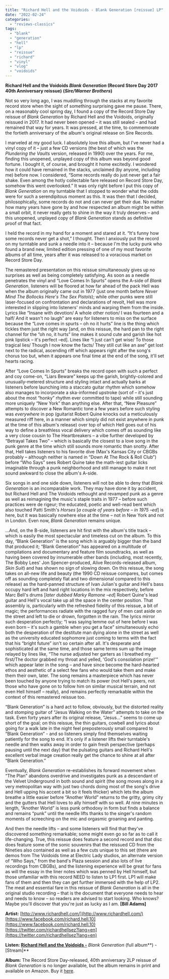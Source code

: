 ```yaml
---
title: "Richard Hell and the Voidoids - Blank Generation [reissue] LP"
date: "2022-02-24"
categories: 
  - "reviews-classics"
tags: 
  - "blank"
  - "generation"
  - "hell"
  - "lp"
  - "reissue"
  - "richard"
  - "vinyl"
  - "vlog"
  - "voidoids"
---
```


**Richard Hell and the Voidoids _Blank Generation_ (Record Store Day 2017 40th Anniversary reissue)** **(_Sire/Warner Brothers_)**

Not so very long ago, I was muddling through the stacks at my favorite record store when the sight of something surprising gave me pause. There, on a reasonably cool spring day, I found a copy of the Record Store Day reissue of _Blank Generation_ by Richard Hell and the Voidoids, originally reissued in 2017. It had never been opened – it was still sealed – and had remained that way for years. It was pressed, at the time, to commemorate the fortieth anniversary of the album's original release on Sire Records.

I marveled at my good luck. I absolutely love this album, but I've never had a vinyl copy of it – just a few CD versions (the best of which was the _Plundering the Vaults_ version, released in 1990) over the years. For me, finding this unopened, unplayed copy of this album was beyond good fortune. I bought it, of course, and brought it home excitedly. I wondered how it could have remained in the stacks, unclaimed (by anyone, including me) before now. I considered, “Some records really do just never get a fair shake. Even among the hotly collectable fare released on Record Store Day, somehow this went overlooked.” It was only right before I put this copy of _Blank Generation_ on my turntable that I stopped to wonder what the odds were for such a serendipitous moment as this. It was then that I decided, philosophically, some records do not and can never get their due. No matter how many years have gone by and how respected an album might be within a small orbit, it never really gets to shine in the way it truly deserves – and this unopened, unplayed copy of _Blank Generation_ stands as definitive proof of that fact.

I held the record in my hand for a moment and stared at it. “It's funny how some records never get a shot,” I thought. Then I anxiously put the record on my turntable and sunk a needle into it – because I'm the lucky punk who found a brand new, limited edition pressing of one of my most favorite albums of all time, years after it was released to a voracious market on Record Store Day.

The remastered presentation on this reissue simultaneously gives up no surprises as well as being completely satisfying. As soon as a needle penetrates the vinyl and “Love Comes In Spurts” opens the A-side of _Blank Generation_, listeners will be floored at how far ahead of the pack Hell was when the album originally came out in 1977 (just one month before _Never Mind The Bollocks Here's The Sex Pistols_); while other punks were still laser-focused on confrontation and declarations of revolt, Hell was more interested in slipping into listeners' minds and warping them from the inside. Lyrics like “Insane with devotion/ A whole other notion/ I was fourteen and a half/ And it wasn't no laugh” are easy for listeners to miss on the surface because the “Love comes in spurts – oh no it hurts” line is the thing which tickles them just the right way \[and, on this reissue, the hard pan to the right channel for the “oh no, it hurts” line makes it sound cute and garish like hot pink lipstick – it's perfect –ed\]. Lines like “I just can't get wise/ To those tragical lies/ Though I now know the facts/ They still cut like an axe” get lost next to the radical, ascending riff which appears right after the song's chorus too but, when it appears one final time at the end of the song, it'll set hearts racing.

After “Love Comes In Spurts” breaks the record open with such a perfect and coy come-on, “Liars Beware” keeps up the garish, brightly-colored and unusually-metered structure and styling intact and actually barks at listeners before launching into a staccato guitar rhythm which somehow also manages to incorporate a ska-informed upstroke (sort of – it's just about the most “honky” rhythm ever committed to tape) while still sounding more uniquely “New York” than anything else. After that, “New Pleasure” attempts to discover a New Romantic tone a few years before such styling was _everywhere_ in pop (guitarist Robert Quine knocks out a meticulously measured riff here, in a manner which simply did not exist anywhere in punk at the time of this album's release) over top of which Hell goes out of his way to define a breathless vocal delivery which comes off as sounding like a very close cousin to The Heartbreakers – a vibe further developed by “Betrayal Takes Two” – which is basically the closest to a love song in the punk genre at the time which still sounds more romantic than snotty. After that, Hell takes listeners to his favorite dive (Max's Kansas City or CBGBs probably – although neither is named in “Down At The Rock & Roll Club”) before “Who Says” sees Robert Quine take the math-iest guitar licks imaginable through a punk neighborhood and still manage to make it not sound awkward to close the album's A-side.

Six songs in and one side down, listeners will not be able to deny that _Blank Generation_ is an incomparable work. They may have done it by accident, but Richard Hell and The Voidoids rethought and revamped punk as a genre as well as reimagining the music's staple traits in 1977 – before such practices were de rigeur; the educated, poetic and well-read bent which also touched Patti Smith's _Horses_ \[_a couple of years before – in 1975 –ed_\] is here, but it was basically nowhere else at the time – not in New York and not in London. Even now, _Blank Generation_ remains unique.

...And, on the B-side, listeners are hit first with the album's title track – which is easily the most spectacular and timeless cut on the album. To this day, “Blank Generation” is the song which is arguably bigger than the band that produced it; “Blank Generation” has appeared on a multitude of compilations and documentary and feature film soundtracks, as well as having been covered by innumerable other bands (including, most recently, The Bobby Lees' Jon Spencer-produced, Alive Records-released album, _Skin Suit_) and has shown no sign of slowing down. On this reissue, the song takes on all-new life and beauty (the 1990 CD reissue compares, but comes off as sounding completely flat and two dimensional compared to this release) as the hard-panned structure of Ivan Julian's guitar and Hell's bass occupy hard left and hard right locations in the mix respectively, before Marc Bell's drums \[_later dubbed Marky Ramone –ed_\] Robert Quine's lead guitar and Hell's vocal take up all the space in the center position. That assembly is, particularly with the refreshed fidelity of this reissue, a bit of magic; the performances radiate with the ragged fury of men cast aside on the street and left to die or drown, forgotten in the rain. The lyrics mirror such desperation perfectly; “I was saying lemme out of here before I was even born – it's such a gamble when you get a face” simultaneously echo both the desperation of the destitute man dying alone in the street as well as the university educated sophomore just coming to terms with the fact that his “bright future” isn't so certain after all. It's desperate and sophisticated at the same time, and those same terms sum up the image relayed by lines like, “The nurse adjusted her garters as I breathed my first/The doctor grabbed my throat and yelled, 'God's consolation prize!'” which appear later in the song – and have since become the hard-hearted ethos and aesthetic of a select few fans who would take them and make them their own, later. The song remains a masterpiece which has never been touched by anyone trying to match its power (not Hell's peers, not those who have gone on to follow him on similar musical terrain, and not even Hell himself – really), and remains perfectly remarkable within the context of this remastered reissue too.

“Blank Generation” is a hard act to follow, obviously, but the distorted reality and stomping guitar of “Jesus Walking on the Water” attempts to take on the task. Even forty years after its original release, “Jesus...” seems to come up short of the goal; on this reissue, the thin guitars, cowbell and lyrics about going for a walk late in the night feel preposterously small compared to “Blank Generation” - and so listeners simply find themselves waiting patiently for the song to end. It's only if a listener lifts their turntable's needle and then walks away in order to gain fresh perspective (perhaps pausing until the next day) that the pulsating guitars and Richard Hell's excellent verbal image creation really get the chance to shine at all after “Blank Generation.”

Eventually, _Blank Generation_ re-establishes its forward movement when “The Plan” abandons overdrive and investigates punk as a descendant of the Velvet Underground in both sound and spirit (the song moves along in a very metropolitan way with just two chords doing most of the song's drive and Hell upping his accent a bit so it feels thicker) which lets the album breathe a little easier before “Another World” returns to the gritty, grimy city and the gutters that Hell loves to ally himself with so well. At nine minutes in length, “Another World” is less punk orthodoxy in form but finds a balance and remains “punk” until the needle lifts thanks to the singer's random moments of screeching on the mic and orgasmic groaning and panting.

And then the needle lifts – and some listeners will find that they've discovered something remarkable; some might even go so far as to call it life-changing. True, this reissue does feature a second record and that disc does feature some of the sonic souvenirs that the reissued CD from the Nineties also contained as well as a few cuts unique to this set (there are demos from The Voidoids time at Electric Lady studios, an alternate version of “Who Says,” from the band's Plaza session and also lots of live recordings from CBGBs), and the listening experience will be great for fans as will the essay in the liner notes which was penned by Hell himself, but those unfamiliar with this record NEED to listen to LP1 first. LP1 will make fans of them and then they can get further immersed with the help of LP2. The meat and essential fare in this reissue of _Blank Generation_ is all in the original studio recording – that is the document that everyone needs to hear and needs to know – so readers are advised to start looking. Who knows? Maybe you'll discover that you're just as lucky as I am. **\[Bill Adams\]**

**Artist:** [http://www.richardhell.com/](http://www.richardhell.com/) [https://www.facebook.com/richard.hell.10](https://www.facebook.com/richard.hell.10) [https://twitter.com/richardhellsez?lang=en](https://twitter.com/richardhellsez?lang=en)

**Listen: [Richard Hell and the Voidoids -](https://www.youtube.com/watch?v=PRB-TrbGwlo&list=PLnHqsp4IJU3OR88eEf74Yldys9pX8piX0)** _Blank Generation_ (full album**) - \[Stream\]**

**Album:** The Record Store Day-released, 40th anniversary 2LP reissue of _Blank Generation_ is no longer available, but the album remains in print and available on Amazon. Buy it [here](https://www.amazon.com/Blank-Generation-RICHARD-VOIDOIDS-HELL/dp/B079JGMVWR/ref=sr_1_1?dchild=1&keywords=Richard+Hell+Blank+Generation&qid=1599522934&sr=8-1).
